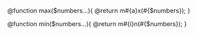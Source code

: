 @function max($numbers...){
    @return m#{a}x(#{$numbers});
}

@function min($numbers...){
    @return m#{i}n(#{$numbers});
}